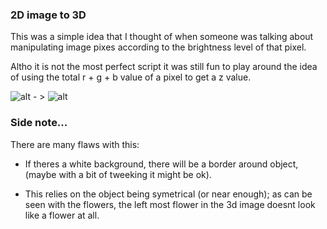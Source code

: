 ### 2D image to 3D

This was a simple idea that I thought of when someone was talking about manipulating image pixes according to the brightness level of that pixel. 

Altho it is not the most perfect script it was still fun to play around the idea of using the total r + g + b value of a pixel to get a z value.


![alt][logo] - > ![alt][logo1]

[logo]: http://pictify.saatchigallery.com/files/works/pink-gerbera-daisies-1409848544_org.jpg ""

[logo1]: https://github.com/kgz/CanvasWorld/blob/master/2d%20image%20to%203d%20model/sample.gif?raw=true ""


### Side note...
There are many flaws with this:
- If theres a white background, there will be a border around object, (maybe with a bit of tweeking it might be ok).

- This relies on the object being symetrical (or near enough); as can be seen with the flowers, the left most flower in the 3d image doesnt look like a flower at all.